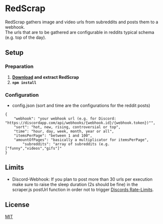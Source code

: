 # RedScrap

RedScrap gathers image and video urls from subreddits and posts them to a webhook.  
The urls that are to be gathered are configurable in reddits typical schema (e.g. top of the day).

## Setup

### Preparation

1. **[Download](https://github.com/oakgary/RedScrap/archive/master.zip) and extract RedScrap**
2. **`npm install`**

### Configuration
* config.json (sort and time are the configurations for the reddit posts)
```
{
	"webhook": "your webhook url (e.g. for Discord: "https://discordapp.com/api/webhooks/{webhook.id}/{webhook.token})"",
	"sort": "hot, new, rising, controversial or top",
	"time": "hour, day, week, month, year or all",
	"itemsPerPage": "between 1 and 100",
	"amountOfPages": "basically a multiplicator for itemsPerPage",
        "subreddits": "array of subreddits (e.g. ["funny","videos","gifs"]"
}
```

## Limits
* Discord-Webhook: If you plan to post more than 30 urls per execution make sure to raise the sleep
 duration (2s should be fine) in the scraper.js postUrl function in order not to trigger [Discords Rate-Limits](https://discordapp.com/developers/docs/topics/rate-limits).

## License
[MIT](https://choosealicense.com/licenses/mit/)
